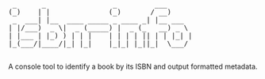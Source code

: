 <pre>
 _      _                _         ___
(_)    | |              (_)       / __)
 _  ___| |__  ____ _____ _ ____ _| |__ ___
| |/___)  _ \|  _ (_____) |  _ (_   __) _ \
| |___ | |_) ) | | |    | | | | || | | |_| |
|_(___/|____/|_| |_|    |_|_| |_||_|  \___/

</pre>

A console tool to identify a book by its ISBN and output formatted metadata.
